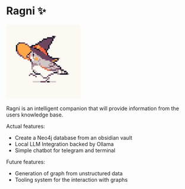 # Ragni :sparkles:

<img src="media/ragni.jpg" alt="drawing" width="200" style=" border-radius: 5px"/>

Ragni is an intelligent companion that will provide information from the users knowledge base.

Actual features:

- Create a Neo4j database from an obsidian vault
- Local LLM Integration backed by Ollama
- Simple chatbot for telegram and terminal

Future features:

- Generation of graph from unstructured data
- Tooling system for the interaction with graphs
